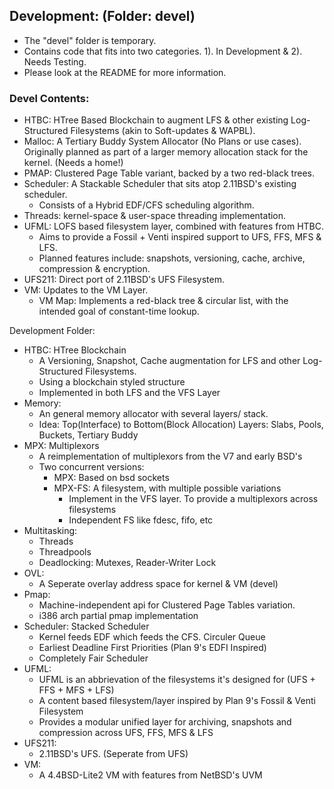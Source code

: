 ## Development: (Folder: devel)
- The "devel" folder is temporary.
- Contains code that fits into two categories. 1). In Development & 2). Needs Testing.
- Please look at the README for more information.

### Devel Contents:
- HTBC: HTree Based Blockchain to augment LFS & other existing Log-Structured Filesystems (akin to Soft-updates & WAPBL).
- Malloc: A Tertiary Buddy System Allocator (No Plans or use cases). Originally planned as part of a larger memory allocation stack for the kernel. (Needs a home!)
- PMAP: Clustered Page Table variant, backed by a two red-black trees.
- Scheduler: A Stackable Scheduler that sits atop 2.11BSD's existing scheduler.
  - Consists of a Hybrid EDF/CFS scheduling algorithm.
- Threads: kernel-space & user-space threading implementation.
- UFML: LOFS based filesystem layer, combined with features from HTBC.
  - Aims to provide a Fossil + Venti inspired support to UFS, FFS, MFS & LFS.
  - Planned features include: snapshots, versioning, cache, archive, compression & encryption.
- UFS211: Direct port of 2.11BSD's UFS Filesystem.
- VM: Updates to the VM Layer.
  - VM Map: Implements a red-black tree & circular list, with the intended goal of constant-time lookup.

Development Folder:
- HTBC: HTree Blockchain
	- A Versioning, Snapshot, Cache augmentation for LFS and other Log-Structured Filesystems.
	- Using a blockchain styled structure
	- Implemented in both LFS and the VFS Layer
- Memory:
	- An general memory allocator with several layers/ stack.
	- Idea: Top(Interface) to Bottom(Block Allocation) Layers: Slabs, Pools, Buckets, Tertiary Buddy
- MPX: Multiplexors
	- A reimplementation of multiplexors from the V7 and early BSD's
	- Two concurrent versions:
		- MPX: Based on bsd sockets
		- MPX-FS: A filesystem, with multiple possible variations
			- Implement in the VFS layer. To provide a multiplexors across filesystems
			- Independent FS like fdesc, fifo, etc
- Multitasking:
	- Threads
	- Threadpools
	- Deadlocking: Mutexes, Reader-Writer Lock
- OVL:
	- A Seperate overlay address space for kernel & VM (devel)
- Pmap:
	- Machine-independent api for Clustered Page Tables variation.
	- i386 arch partial pmap implementation
- Scheduler: Stacked Scheduler
	- Kernel feeds EDF which feeds the CFS. Circuler Queue
	- Earliest Deadline First Priorities (Plan 9's EDFI Inspired)
	- Completely Fair Scheduler
- UFML:
	- UFML is an abbrievation of the filesystems it's designed for (UFS + FFS + MFS + LFS)  
	- A content based filesystem/layer inspired by Plan 9's Fossil & Venti Filesystem
	- Provides a modular unified layer for archiving, snapshots and compression across UFS, FFS, MFS & LFS
- UFS211:
	- 2.11BSD's UFS. (Seperate from UFS)
- VM:
	- A 4.4BSD-Lite2 VM with features from NetBSD's UVM
